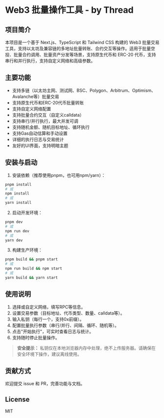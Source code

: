 # Web3 批量操作工具 - by Thread

## 项目简介

本项目是一个基于 Next.js、TypeScript 和 Tailwind CSS 构建的 Web3 批量交易工具，支持以太坊及兼容链的多地址批量转账、合约交互等操作。适用于批量空投、批量合约调用、批量资产分发等场景，支持原生代币和 ERC-20 代币，支持串行和并行执行，支持自定义网络和高级参数。

## 主要功能
- 支持多链（以太坊主网、测试网、BSC、Polygon、Arbitrum、Optimism、Avalanche等）批量交易
- 支持原生代币和ERC-20代币批量转账
- 支持自定义网络配置
- 支持批量合约交互（自定义calldata）
- 支持串行/并行执行，最大并发可调
- 支持随机金额、随机目标地址、循环执行
- 支持Gas自动估算和手动设置
- 详细的执行日志与交易统计
- 友好的UI界面，支持明暗主题

## 安装与启动

1. 安装依赖（推荐使用pnpm，也可用npm/yarn）：
```bash
pnpm install
# 或
npm install
# 或
yarn install
```

2. 启动开发环境：
```bash
pnpm dev
# 或
npm run dev
# 或
yarn dev
```

3. 构建生产环境：
```bash
pnpm build && pnpm start
# 或
npm run build && npm start
# 或
yarn build && yarn start
```


## 使用说明
1. 选择或自定义网络，填写RPC等信息。
2. 设置交易参数（目标地址、代币类型、数量、calldata等）。
3. 输入私钥（每行一个，支持0x前缀）。
4. 配置批量执行参数（串行/并行、间隔、循环、随机等）。
5. 点击"开始执行"，可实时查看日志与统计。
6. 支持随时停止批量操作。

> **安全提示：** 私钥仅在本地浏览器内存中处理，绝不上传服务器。请确保在安全环境下操作，建议离线使用。

## 贡献方式
欢迎提交 issue 和 PR，完善功能与文档。

## License
MIT 
